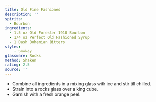 ```yaml
---
title: Old Fine Fashioned
description: ''
spirits:
  - Bourbon
ingredients:
  - 1.5 oz Old Forester 1910 Bourbon
  - 1/4 oz Perfect Old Fashioned Syrup
  - 1 Dash Bohemian Bitters
styles:
    - Smokey
glassware: Rocks
method: Shaken
rating: 2.5
source: ''
---
```


- Combine all ingredients in a mixing glass with ice and stir till chilled.
- Strain into a rocks glass over a king cube.
- Garnish with a fresh orange peel.
